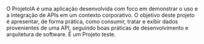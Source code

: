 O ProjetoIA é uma aplicação desenvolvida com foco em demonstrar o uso e a integração de APIs em um contexto corporativo.
O objetivo deste projeto é apresentar, de forma prática, como consumir, tratar e exibir dados provenientes de uma API, seguindo boas práticas de desenvolvimento e arquitetura de software. É um Projeto teste.
